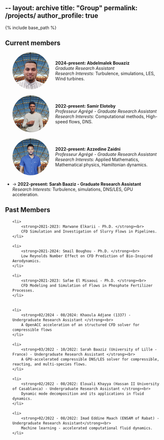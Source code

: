 --
layout: archive
title: "Group"
permalink: /projects/
author_profile: true
--

{% include base_path %}


<body>

<h2>Current members</h2>
<ul>
<li style="display: flex; align-items: center; margin-bottom: 20px;">
    <img src="/images/abdemlak.jpg" alt="Abdelmalek Bouaziz" style="width: 120px; height: 120px; border-radius: 60px; margin-right: 20px;">
    <div>
        <strong>2024-present: Abdelmalek Bouaziz </strong><br>
        <em>Graduate Research Assistant</em><br>
        <em>Research Interests:</em> Turbulence, simulations, LES, Wind turbines.
    </div>
</li>


<li style="display: flex; align-items: center; margin-bottom: 20px;">
    <img src="/images/samir.jpg" alt="Samir Eloteby" style="width: 120px; height: 120px; border-radius: 60px; margin-right: 20px;">
    <div>
        <strong>2022-present: Samir Eloteby</strong><br>
        <em>Professeur Agrégé - Graduate Research Assistant</em><br>
        <em>Research Interests:</em> Computational methods, High-speed flows, DNS.
    </div>
</li>


<li style="display: flex; align-items: center; margin-bottom: 20px;">
    <img src="/images/zaidni.jpg" alt="Azzedine Zaidni" style="width: 120px; height: 120px; border-radius: 60px; margin-right: 20px;">
    <div>
        <strong>2022-present: Azzedine Zaidni</strong><br>
        <em>Professeur Agrégé - Graduate Research Assistant</em><br>
        <em>Research Interests:</em> Applied Mathematics, Mathematical physics, Hamiltonian dynamics.
    </div>
</li>


<li>
    <!- <img src="path/to/sarah.jpg" alt="Sarah Baaziz"> ->
    <strong>2022-present: Sarah Baaziz - Graduate Research Assistant</strong><br>
    <em>Research Interests:</em> Turbulence, simulations, DNS/LES, GPU acceleration.
</li>


</ul>

<h2>Past Members</h2>
<ul>

    <li>
        <strong>2021-2023: Marwane Elkarii - Ph.D. </strong><br>
        CFD Simulation and Investigation of Slurry Flows in Pipelines.
    </li>

    <li>
        <strong>2021-2024: Smail Boughou - Ph.D. </strong><br>
        Low Reynolds Number Effect on CFD Prediction of Bio-Inspired Aerodynamics.
    </li>

    <li>
        <strong>2021-2023: Safae El Misaoui - Ph.D. </strong><br>
        CFD Modeling and Simulation of Flows in Phosphate Fertilizer Processes.
    </li>


    <li>
        <strong>02/2024 - 08/2024: Khaoula Adjane (1337) - Undergraduate Research Assistant </strong><br>
        A OpenACC acceleration of an structured CFD solver for compressible flows
    </li>

    <li>
        <strong>03/2022 - 10/2022: Sarah Baaziz (University of Lille - France) - Undergraduate Research Assistant </strong><br>
        A GPU-accelerated compressible DNS/LES solver for compressible, reacting, and multi-species flows.
    </li>

    <li>
        <strong>02/2022 - 08/2022: Elouali Khayya (Hassan II University of Casablanca) - Undergraduate Research Assistant </strong><br>
        Dynamic mode decomposition and its applications in fluid dynamics.
    </li>

    <li>
        <strong>02/2022 - 08/2022: Imad Eddine Maach (ENSAM of Rabat) - Undergraduate Research Assistant</strong><br>
        Machine learning - accelerated computational fluid dynamics.
    </li>
</ul>


</body>